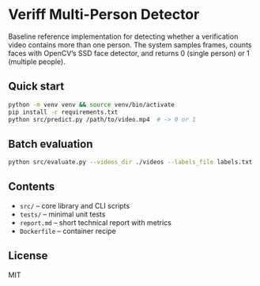 
# Veriff Multi-Person Detector

Baseline reference implementation for detecting whether a verification video contains more than one person. The system samples frames, counts faces with OpenCV’s SSD face detector, and returns 0 (single person) or 1 (multiple people).

## Quick start
```bash
python -m venv venv && source venv/bin/activate
pip install -r requirements.txt
python src/predict.py /path/to/video.mp4  # -> 0 or 1
```

## Batch evaluation
```bash
python src/evaluate.py --videos_dir ./videos --labels_file labels.txt
```

## Contents
* `src/` – core library and CLI scripts
* `tests/` – minimal unit tests
* `report.md` – short technical report with metrics
* `Dockerfile` – container recipe

## License
MIT
